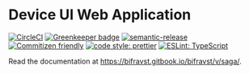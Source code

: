 # Device UI Web Application

[![CircleCI](https://circleci.com/gh/bifravst/device-ui/tree/saga.svg?style=svg)](https://circleci.com/gh/bifravst/device-ui/tree/saga)
[![Greenkeeper badge](https://badges.greenkeeper.io/bifravst/device-ui.svg)](https://greenkeeper.io/)
[![semantic-release](https://img.shields.io/badge/%20%20%F0%9F%93%A6%F0%9F%9A%80-semantic--release-e10079.svg)](https://github.com/semantic-release/semantic-release)
[![Commitizen friendly](https://img.shields.io/badge/commitizen-friendly-brightgreen.svg)](http://commitizen.github.io/cz-cli/)
[![code style: prettier](https://img.shields.io/badge/code_style-prettier-ff69b4.svg)](https://github.com/prettier/prettier/)
[![ESLint: TypeScript](https://img.shields.io/badge/ESLint-TypeScript-blue.svg)](https://github.com/typescript-eslint/typescript-eslint)  

Read the documentation at https://bifravst.gitbook.io/bifravst/v/saga/.
